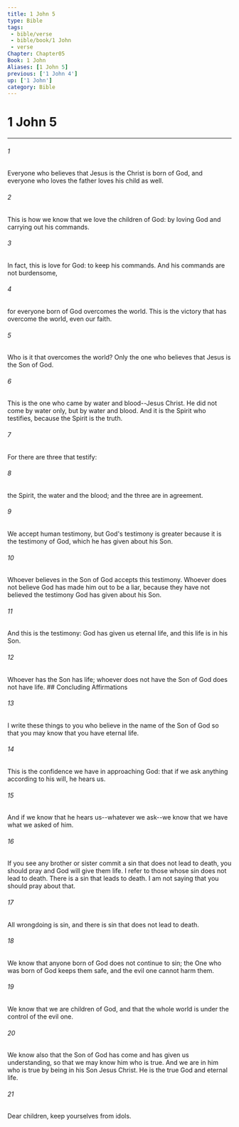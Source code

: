 ```yaml
---
title: 1 John 5
type: Bible
tags:
 - bible/verse
 - bible/book/1 John
 - verse
Chapter: Chapter05
Book: 1 John
Aliases: [1 John 5]
previous: ['1 John 4']
up: ['1 John']
category: Bible
---
```

# 1 John 5

***


###### 1 
Everyone who believes that Jesus is the Christ is born of God, and everyone who loves the father loves his child as well. 

###### 2 
This is how we know that we love the children of God: by loving God and carrying out his commands. 

###### 3 
In fact, this is love for God: to keep his commands. And his commands are not burdensome, 

###### 4 
for everyone born of God overcomes the world. This is the victory that has overcome the world, even our faith. 

###### 5 
Who is it that overcomes the world? Only the one who believes that Jesus is the Son of God. 

###### 6 
This is the one who came by water and blood--Jesus Christ. He did not come by water only, but by water and blood. And it is the Spirit who testifies, because the Spirit is the truth. 

###### 7 
For there are three that testify: 

###### 8 
the Spirit, the water and the blood; and the three are in agreement. 

###### 9 
We accept human testimony, but God's testimony is greater because it is the testimony of God, which he has given about his Son. 

###### 10 
Whoever believes in the Son of God accepts this testimony. Whoever does not believe God has made him out to be a liar, because they have not believed the testimony God has given about his Son. 

###### 11 
And this is the testimony: God has given us eternal life, and this life is in his Son. 

###### 12 
Whoever has the Son has life; whoever does not have the Son of God does not have life. ## Concluding Affirmations 

###### 13 
I write these things to you who believe in the name of the Son of God so that you may know that you have eternal life. 

###### 14 
This is the confidence we have in approaching God: that if we ask anything according to his will, he hears us. 

###### 15 
And if we know that he hears us--whatever we ask--we know that we have what we asked of him. 

###### 16 
If you see any brother or sister commit a sin that does not lead to death, you should pray and God will give them life. I refer to those whose sin does not lead to death. There is a sin that leads to death. I am not saying that you should pray about that. 

###### 17 
All wrongdoing is sin, and there is sin that does not lead to death. 

###### 18 
We know that anyone born of God does not continue to sin; the One who was born of God keeps them safe, and the evil one cannot harm them. 

###### 19 
We know that we are children of God, and that the whole world is under the control of the evil one. 

###### 20 
We know also that the Son of God has come and has given us understanding, so that we may know him who is true. And we are in him who is true by being in his Son Jesus Christ. He is the true God and eternal life. 

###### 21 
Dear children, keep yourselves from idols. 
